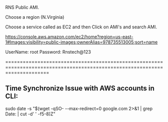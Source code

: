 RNS Public AMI.

Choose a region (N.Virginia)

Choose a service called as EC2 and then Click on AMI's and search AMI.


https://console.aws.amazon.com/ec2/home?region=us-east-1#Images:visibility=public-images;ownerAlias=978735513005;sort=name


UserName: root
Password: Rnstech@123


===========================================================================================================================

Time Synchronize Issue with AWS accounts in CLI:
----------------------------------------------------
sudo date -s "$(wget -qSO- --max-redirect=0 google.com 2>&1 | grep Date: | cut -d' ' -f5-8)Z"
